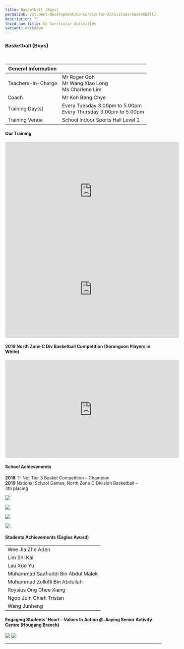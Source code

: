 ```yaml
---
title: Basketball (Boys)
permalink: /student-development/Co-Curricular-Activities/basketball/
description: ""
third_nav_title: Co Curricular Activities
variant: markdown
---
```

### Basketball (Boys)

<br>

| General Information||
| -------- | -------- |
|Teachers-In-Charge|Mr Roger Goh<br>Mr Wang Xiao Long<br>Ms Charlene Lim|
|Coach|Mr Koh Beng Chye|
|Training Day(s)|Every Tuesday 3.00pm to 5.00pm<br>Every Thursday 3.00pm to 5.00pm|
|Training Venue|School Indoor Sports Hall Level 1|


#### Our Training

<iframe width="560" height="315" src="https://www.youtube.com/embed/DMyPwxkqjlk" title="YouTube video player" frameborder="0" allow="accelerometer; autoplay; clipboard-write; encrypted-media; gyroscope; picture-in-picture" allowfullscreen=""></iframe>

<iframe width="560" height="315" src="https://www.youtube.com/embed/0YHwUnUmfiY" title="YouTube video player" frameborder="0" allow="accelerometer; autoplay; clipboard-write; encrypted-media; gyroscope; picture-in-picture" allowfullscreen=""></iframe>

#### 2019 North Zone C Div Basketball Competition (Serangoon Players in White)

<iframe width="560" height="315" src="https://www.youtube.com/embed/WB1OSXtqvVI" title="YouTube video player" frameborder="0" allow="accelerometer; autoplay; clipboard-write; encrypted-media; gyroscope; picture-in-picture" allowfullscreen=""></iframe>

#### School Achievements

**2018** T- Net Tier 3 Basket Competition – Champion
<br>**2019** National School Games, North Zone C Division Basketball – 4th&nbsp;placing

![](/images/Bball001.jpg)

![](/images/Bball002.jpg)

![](/images/Bball003.jpg)

![](/images/Bball004.jpg)

#### Students Achievements (Eagles Award)

||
| ---------------------------------- |
| Wee Jia Zhe Aden                       |
| Lim Shi Kai                        |
| Lau Xue Yu                         |
| Muhammad Saafiuddi Bin Abdul Malek |
| Muhammad Zulkifli Bin Abdullah     |
| Roysius Ong Chee Xiang             |
| Ngoo Juin Chieh Tristan            |
| Wang Junheng                       |

#### Engaging Students’ Heart – Values In Action @ Jiaying Senior Activity Centre (Hougang Branch)

![](/images/photo_2022-06-25_20-15-41.jpg)
![](/images/photo_2022-06-25_20-15-46.jpg)

<hr>